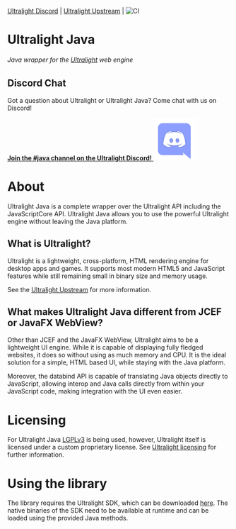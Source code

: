 [Ultralight Discord](https://chat.ultralig.ht) | [Ultralight Upstream](https://github.com/Ultralight-ux/Ultralight) |
![CI](https://github.com/LabyMod/ultralight-java/workflows/CI/badge.svg)
# Ultralight Java
###### Java wrapper for the [Ultralight](https://ultralig.ht) web engine

## Discord Chat
Got a question about Ultralight or Ultralight Java? Come chat with us on Discord!

[**Join the #java channel on the Ultralight Discord!** <img src="artwork/public/discord.svg">](https://chat.ultralig.ht)

# About
Ultralight Java is a complete wrapper over the Ultralight API including the JavaScriptCore API. Ultralight Java allows
you to use the powerful Ultralight engine without leaving the Java platform.

## What is Ultralight?
Ultralight is a lightweight, cross-platform, HTML rendering engine for desktop apps and games. It supports most modern 
HTML5 and JavaScript features while still remaining small in binary size and memory usage.

See the [Ultralight Upstream](https://github.com/Ultralight-ux/Ultralight) for more information.

## What makes Ultralight Java different from JCEF or JavaFX WebView?
Other than JCEF and the JavaFX WebView, Ultralight aims to be a lightweight UI engine. While it is capable of displaying
fully fledged websites, it does so without using as much memory and CPU. It is the ideal solution for a simple, HTML
based UI, while staying with the Java platform.

Moreover, the databind API is capable of translating Java objects directly to JavaScript, allowing interop and Java 
calls directly from within your JavaScript code, making integration with the UI even easier.

# Licensing
For Ultralight Java [LGPLv3](https://www.gnu.org/licenses/lgpl-3.0.en.html) is being used, however, Ultralight itself is
licensed under a custom proprietary license. See
[Ultralight licensing](https://github.com/ultralight-ux/Ultralight/blob/master/README.md#licensing) for further 
information.

# Using the library
The library requires the Ultralight SDK, which can be downloaded 
[here](https://github.com/ultralight-ux/Ultralight/blob/master/README.md#getting-the-latest-sdk). The native binaries of
the SDK need to be available at runtime and can be loaded using the provided Java methods.
